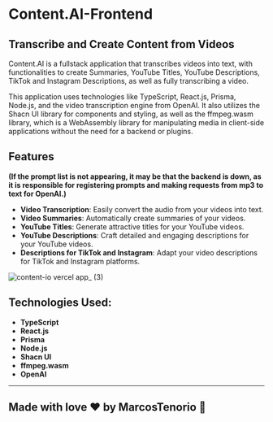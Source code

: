 # Content.AI-Frontend  

## Transcribe and Create Content from Videos

Content.AI is a fullstack application that transcribes videos into text, with functionalities to create Summaries, YouTube Titles, YouTube Descriptions, TikTok and Instagram Descriptions, as well as fully transcribing a video.

This application uses technologies like TypeScript, React.js, Prisma, Node.js, and the video transcription engine from OpenAI. It also utilizes the Shacn UI library for components and styling, as well as the ffmpeg.wasm library, which is a WebAssembly library for manipulating media in client-side applications without the need for a backend or plugins.

## Features

**(If the prompt list is not appearing, it may be that the backend is down, as it is responsible for registering prompts and making requests from mp3 to text for OpenAI.)**

- **Video Transcription**: Easily convert the audio from your videos into text.
- **Video Summaries**: Automatically create summaries of your videos.
- **YouTube Titles**: Generate attractive titles for your YouTube videos.
- **YouTube Descriptions**: Craft detailed and engaging descriptions for your YouTube videos.
- **Descriptions for TikTok and Instagram**: Adapt your video descriptions for TikTok and Instagram platforms.

![content-io vercel app_ (3)](https://github.com/MarcosTenorioDev/Content.AI/assets/107797969/c83ff5b9-f0bd-438c-a921-70d3a9cb8c48)

## Technologies Used:
- **TypeScript**
- **React.js**
- **Prisma**
- **Node.js**
- **Shacn UI**
- **ffmpeg.wasm**
- **OpenAI**

<hr>

## Made with love ❤️ by MarcosTenorio 🚀
